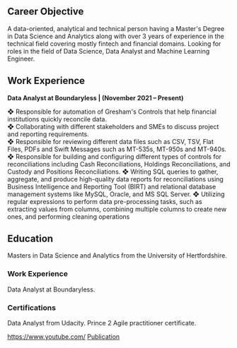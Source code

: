 
## Career Objective
A data-oriented, analytical and technical person having a Master's Degree in Data Science and Analytics 
along with over 3 years of experience in the technical field covering mostly fintech and financial 
domains. Looking for roles in the field of Data Science, Data Analyst and Machine Learning Engineer.

## Work Experience
**Data Analyst at Boundaryless | (November 2021 – Present)**  

❖ Responsible for automation of Gresham's Controls that help financial institutions quickly reconcile data.  
❖ Collaborating with different stakeholders and SMEs to discuss project and reporting requirements.  
❖ Responsible for reviewing different data files such as CSV, TSV, Flat Files, PDFs and Swift Messages such as
MT-535s, MT-950s and MT-940s. 
❖ Responsible for building and configuring different types of controls for reconciliations including Cash
Reconciliations, Holdings Reconciliations, and Custody and Positions Reconciliations. 
❖ Writing SQL queries to gather, aggregate, and produce high-quality data reports for reconciliations using
Business Intelligence and Reporting Tool (BIRT) and relational database management systems like MySQL, Oracle,
and MS SQL Server. 
❖ Utilizing regular expressions to perform data pre-processing tasks, such as extracting values from columns,
combining multiple columns to create new ones, and performing cleaning operations

## Education
Masters in Data Science and Analytics from the University of Hertfordshire.

### Work Experience
Data Analyst at Boundaryless.

### Certifications
Data Analyst from Udacity.
Prince 2 Agile practitioner certificate.

https://www.youtube.com/ 
<a href="https://www.mdpi.com/1424-8220/22/11/4240">Publication</a>
